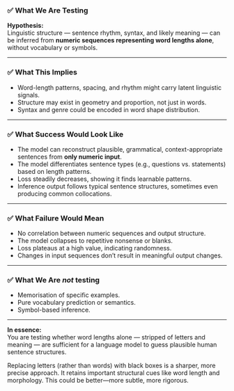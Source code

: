 ### ✅ **What We Are Testing**

**Hypothesis:**  
Linguistic structure — sentence rhythm, syntax, and likely meaning — can be inferred from **numeric sequences representing word lengths alone**, without vocabulary or symbols.

---

### ✅ **What This Implies**  
- Word-length patterns, spacing, and rhythm might carry latent linguistic signals.  
- Structure may exist in geometry and proportion, not just in words.  
- Syntax and genre could be encoded in word shape distribution.

---

### ✅ **What Success Would Look Like**  
- The model can reconstruct plausible, grammatical, context-appropriate sentences from **only numeric input**.  
- The model differentiates sentence types (e.g., questions vs. statements) based on length patterns.  
- Loss steadily decreases, showing it finds learnable patterns.  
- Inference output follows typical sentence structures, sometimes even producing common collocations.

---

### ✅ **What Failure Would Mean**  
- No correlation between numeric sequences and output structure.  
- The model collapses to repetitive nonsense or blanks.  
- Loss plateaus at a high value, indicating randomness.  
- Changes in input sequences don’t result in meaningful output changes.

---

### ✅ **What We Are *not* testing**  
- Memorisation of specific examples.  
- Pure vocabulary prediction or semantics.  
- Symbol-based inference.

---

**In essence:**  
You are testing whether word lengths alone — stripped of letters and meaning — are sufficient for a language model to guess plausible human sentence structures.

Replacing letters (rather than words) with black boxes is a sharper, more precise approach. It retains important structural cues like word length and morphology. This could be better—more subtle, more rigorous.

